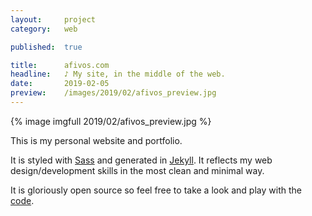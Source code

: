 ```yaml
---
layout:     project
category:   web

published:  true

title:      afivos.com
headline:   ♪ My site, in the middle of the web.
date:       2019-02-05
preview:    /images/2019/02/afivos_preview.jpg
---
```

{% image imgfull 2019/02/afivos_preview.jpg %}

This is my personal website and portfolio.

It is styled with [Sass](http://sass-lang.com/Sass) and generated in [Jekyll](http://jekyllrb.com). It reflects my web design/development skills in the most clean and minimal way.

It is gloriously open source so feel free to take a look and play with the [code](http://github.com/afivos/afivos.com).